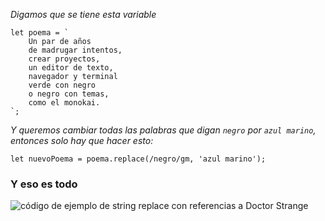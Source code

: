 *Digamos que se tiene esta variable*

```
let poema = `
    Un par de años
    de madrugar intentos,
    crear proyectos,
    un editor de texto,
    navegador y terminal
    verde con negro
    o negro con temas,
    como el monokai.
`;
```

*Y queremos cambiar todas las palabras que digan `negro` por `azul marino`, entonces solo hay que hacer esto:*

```
let nuevoPoema = poema.replace(/negro/gm, 'azul marino');
```

### Y eso es todo

![código de ejemplo de string replace con referencias a Doctor Strange](https://appdividend.com/wp-content/uploads/2018/09/String-Replace-method-in-Javascript.png)